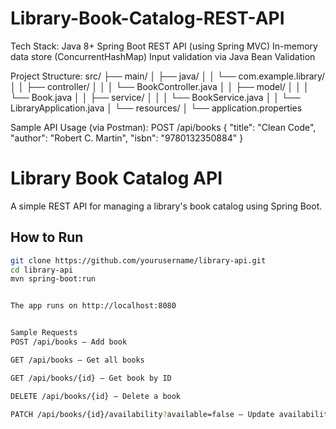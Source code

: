 # Library-Book-Catalog-REST-API
Tech Stack: Java 8+  Spring Boot  REST API (using Spring MVC)  In-memory data store (ConcurrentHashMap)  Input validation via Java Bean Validation

 Project Structure:
 src/
├── main/
│   ├── java/
│   │   └── com.example.library/
│   │       ├── controller/
│   │       │   └── BookController.java
│   │       ├── model/
│   │       │   └── Book.java
│   │       ├── service/
│   │       │   └── BookService.java
│   │       └── LibraryApplication.java
│   └── resources/
│       └── application.properties

Sample API Usage (via Postman):
POST /api/books
{
  "title": "Clean Code",
  "author": "Robert C. Martin",
  "isbn": "9780132350884"
}

# Library Book Catalog API

A simple REST API for managing a library's book catalog using Spring Boot.

## How to Run

```bash
git clone https://github.com/yourusername/library-api.git
cd library-api
mvn spring-boot:run


The app runs on http://localhost:8080


Sample Requests
POST /api/books – Add book

GET /api/books – Get all books

GET /api/books/{id} – Get book by ID

DELETE /api/books/{id} – Delete a book

PATCH /api/books/{id}/availability?available=false – Update availability
